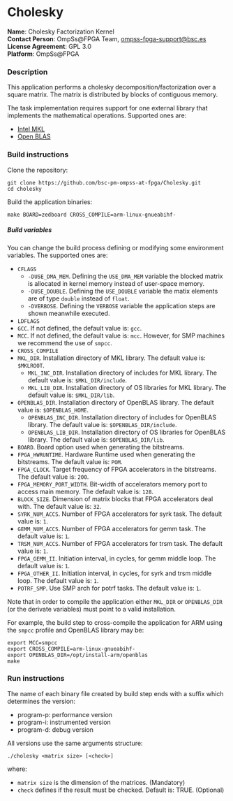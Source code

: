 # Cholesky

**Name**: Cholesky Factorization Kernel  
**Contact Person**: OmpSs@FPGA Team, ompss-fpga-support@bsc.es  
**License Agreement**: GPL 3.0  
**Platform**: OmpSs@FPGA


### Description
This application performs a cholesky decomposition/factorization over a square matrix.
The matrix is distributed by blocks of contiguous memory.

The task implementation requires support for one external library that implements the mathematical operations. Supported ones are:
 - [Intel MKL](https://software.intel.com/en-us/mkl)
 - [Open BLAS](http://www.openblas.net/)

### Build instructions
Clone the repository:
```
git clone https://github.com/bsc-pm-ompss-at-fpga/Cholesky.git
cd cholesky
```

Build the application binaries:
```
make BOARD=zedboard CROSS_COMPILE=arm-linux-gnueabihf-
```
##### Build variables
You can change the build process defining or modifying some environment variables.
The supported ones are:
  - `CFLAGS`
    - `-DUSE_DMA_MEM`. Defining the `USE_DMA_MEM` variable the blocked matrix is allocated in kernel memory instead of user-space memory.
    - `-DUSE_DOUBLE`. Defining the `USE_DOUBLE` variable the matix elements are of type `double` instead of `float`.
    - `-DVERBOSE`. Defining the `VERBOSE` variable the application steps are shown meanwhile executed.
  - `LDFLAGS`
  - `GCC`. If not defined, the default value is: `gcc`.
  - `MCC`. If not defined, the default value is: `mcc`. However, for SMP machines we recommend the use of `smpcc`.
  - `CROSS_COMPILE`
  - `MKL_DIR`. Installation directory of MKL library. The default value is: `$MKLROOT`.
    - `MKL_INC_DIR`. Installation directory of includes for MKL library. The default value is: `$MKL_DIR/include`.
    - `MKL_LIB_DIR`. Installation directory of OS libraries for MKL library. The default value is: `$MKL_DIR/lib`.
  - `OPENBLAS_DIR`. Installation directory of OpenBLAS library. The default value is: `$OPENBLAS_HOME`.
    - `OPENBLAS_INC_DIR`. Installation directory of includes for OpenBLAS library. The default value is: `$OPENBLAS_DIR/include`.
    - `OPENBLAS_LIB_DIR`. Installation directory of OS libraries for OpenBLAS library. The default value is: `$OPENBLAS_DIR/lib`.
  - `BOARD`. Board option used when generating the bitstreams.
  - `FPGA_HWRUNTIME`. Hardware Runtime used when generating the bitstreams. The default value is: `POM`.
  - `FPGA_CLOCK`. Target frequency of FPGA accelerators in the bitstreams. The default value is: `200`.
  - `FPGA_MEMORY_PORT_WIDTH`. Bit-width of accelerators memory port to access main memory. The default value is: `128`.
  - `BLOCK_SIZE`. Dimension of matrix blocks that FPGA accelerators deal with. The default value is: `32`.
  - `SYRK_NUM_ACCS`. Number of FPGA accelerators for syrk task. The default value is: `1`.
  - `GEMM_NUM_ACCS`. Number of FPGA accelerators for gemm task. The default value is: `1`.
  - `TRSM_NUM_ACCS`. Number of FPGA accelerators for trsm task. The default value is: `1`.
  - `FPGA_GEMM_II`. Initiation interval, in cycles, for gemm middle loop. The default value is: `1`.
  - `FPGA_OTHER_II`. Initiation interval, in cycles, for syrk and trsm middle loop. The default value is: `1`.
  - `POTRF_SMP`. Use SMP arch for potrf tasks. The default value is: `1`.

Note that in order to compile the application either `MKL_DIR` or `OPENBLAS_DIR` (or the derivate variables) must point to a valid installation.

For example, the build step to cross-compile the application for ARM using the `smpcc` profile and OpenBLAS library may be:
```
export MCC=smpcc
export CROSS_COMPILE=arm-linux-gnueabihf-
export OPENBLAS_DIR=/opt/install-arm/openblas
make
```


### Run instructions
The name of each binary file created by build step ends with a suffix which determines the version:
 - program-p: performance version
 - program-i: instrumented version
 - program-d: debug version

All versions use the same arguments structure:
```
./cholesky <matrix size> [<check>]
```
where:
 - `matrix size` is the dimension of the matrices. (Mandatory)
 - `check` defines if the result must be checked. Default is: TRUE. (Optional)
